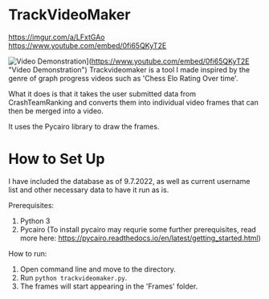 # TrackVideoMaker
https://imgur.com/a/LFxtGAo
https://www.youtube.com/embed/0fi65QKyT2E 

![Video Demonstration](https://imgur.com/a/LFxtGAo)](https://www.youtube.com/embed/0fi65QKyT2E  "Video Demonstration")
Trackvideomaker is a tool I made inspired by the genre of graph progress videos such as 'Chess Elo Rating Over time'.

What it does is that it takes the user submitted data from CrashTeamRanking and converts them into individual video frames that can then be merged into a video.

It uses the Pycairo library to draw the frames.

# How to Set Up

I have included the database as of 9.7.2022, as well as current username list and other necessary data to have it run as is.

Prerequisites:
1. Python 3
2. Pycairo (To install pycairo may requrie some further prerequisites, read more here: https://pycairo.readthedocs.io/en/latest/getting_started.html)

How to run:
1. Open command line and move to the directory.
2. Run ```python trackvideomaker.py```.
3. The frames will start appearing in the 'Frames' folder.
